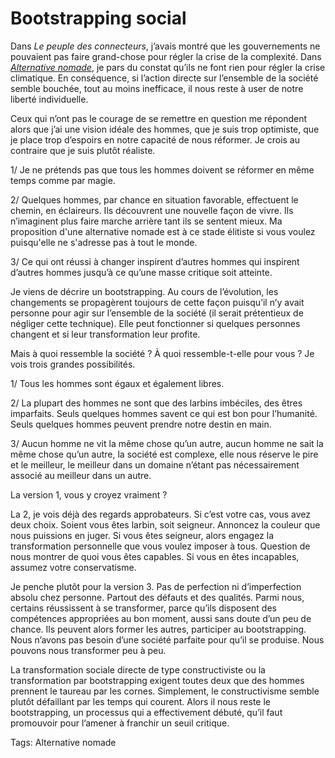 # Bootstrapping social

Dans *Le peuple des connecteurs*, j’avais montré que les gouvernements ne pouvaient pas faire grand-chose pour régler la crise de la complexité. Dans [*Alternative nomade*](/alternative-nomade/), je pars du constat qu’ils ne font rien pour régler la crise climatique. En conséquence, si l’action directe sur l’ensemble de la société semble bouchée, tout au moins inefficace, il nous reste à user de notre liberté individuelle.

Ceux qui n’ont pas le courage de se remettre en question me répondent alors que j’ai une vision idéale des hommes, que je suis trop optimiste, que je place trop d’espoirs en notre capacité de nous réformer. Je crois au contraire que je suis plutôt réaliste.

1/ Je ne prétends pas que tous les hommes doivent se réformer en même temps comme par magie.

2/ Quelques hommes, par chance en situation favorable, effectuent le chemin, en éclaireurs. Ils découvrent une nouvelle façon de vivre. Ils n’imaginent plus faire marche arrière tant ils se sentent mieux. Ma proposition d'une alternative nomade est à ce stade élitiste si vous voulez puisqu'elle ne s'adresse pas à tout le monde.

3/ Ce qui ont réussi à changer inspirent d’autres hommes qui inspirent d’autres hommes jusqu’à ce qu’une masse critique soit atteinte.

Je viens de décrire un bootstrapping. Au cours de l’évolution, les changements se propagèrent toujours de cette façon puisqu’il n’y avait personne pour agir sur l’ensemble de la société (il serait prétentieux de négliger cette technique). Elle peut fonctionner si quelques personnes changent et si leur transformation leur profite.

Mais à quoi ressemble la société ? À quoi ressemble-t-elle pour vous ? Je vois trois grandes possibilités.

1/ Tous les hommes sont égaux et également libres.

2/ La plupart des hommes ne sont que des larbins imbéciles, des êtres imparfaits. Seuls quelques hommes savent ce qui est bon pour l’humanité. Seuls quelques hommes peuvent prendre notre destin en main.

3/ Aucun homme ne vit la même chose qu’un autre, aucun homme ne sait la même chose qu’un autre, la société est complexe, elle nous réserve le pire et le meilleur, le meilleur dans un domaine n’étant pas nécessairement associé au meilleur dans un autre. 

La version 1, vous y croyez vraiment ?

La 2, je vois déjà des regards approbateurs. Si c’est votre cas, vous avez deux choix. Soient vous êtes larbin, soit seigneur. Annoncez la couleur que nous puissions en juger. Si vous êtes seigneur, alors engagez la transformation personnelle que vous voulez imposer à tous. Question de nous montrer de quoi vous êtes capables. Si vous en êtes incapables, assumez votre conservatisme.

Je penche plutôt pour la version 3. Pas de perfection ni d’imperfection absolu chez personne. Partout des défauts et des qualités. Parmi nous, certains réussissent à se transformer, parce qu’ils disposent des compétences appropriées au bon moment, aussi sans doute d’un peu de chance. Ils peuvent alors former les autres, participer au bootstrapping. Nous n’avons pas besoin d’une société parfaite pour qu’il se produise. Nous pouvons nous transformer peu à peu.

La transformation sociale directe de type constructiviste ou la transformation par bootstrapping exigent toutes deux que des hommes prennent le taureau par les cornes. Simplement, le constructivisme semble plutôt défaillant par les temps qui courent. Alors il nous reste le bootstrapping, un processus qui a effectivement débuté, qu’il faut promouvoir pour l’amener à franchir un seuil critique.

Tags: Alternative nomade